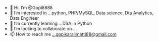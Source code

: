- 👋 Hi, I’m @Gopi8888
- 👀 I’m interested in ...python, PHP/MySQL, Data science, Dta Analytics, Data Engineer
- 🌱 I’m currently learning ...DSA in Python
- 💞️ I’m looking to collaborate on ...
- 📫 How to reach me ...gopikaralimatti88@gmail.com

<!---
Gopi8888/Gopi8888 is a ✨ special ✨ repository because its `README.md` (this file) appears on your GitHub profile.
You can click the Preview link to take a look at your changes.
--->
